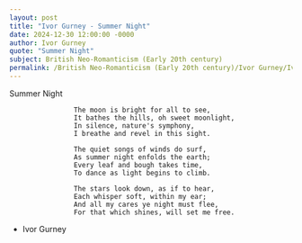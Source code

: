 ```yaml
---
layout: post
title: "Ivor Gurney - Summer Night"
date: 2024-12-30 12:00:00 -0000
author: Ivor Gurney
quote: "Summer Night"
subject: British Neo-Romanticism (Early 20th century)
permalink: /British Neo-Romanticism (Early 20th century)/Ivor Gurney/Ivor Gurney - Summer Night
---
```


Summer Night

                    The moon is bright for all to see,
                    It bathes the hills, oh sweet moonlight,
                    In silence, nature's symphony,
                    I breathe and revel in this sight.
                    
                    The quiet songs of winds do surf,
                    As summer night enfolds the earth;
                    Every leaf and bough takes time,
                    To dance as light begins to climb.
                    
                    The stars look down, as if to hear,
                    Each whisper soft, within my ear;
                    And all my cares ye night must flee,
                    For that which shines, will set me free.

- Ivor Gurney
